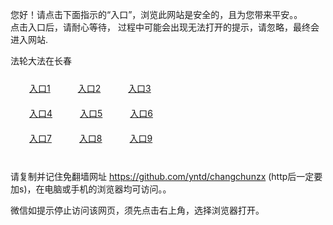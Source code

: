 您好！请点击下面指示的“入口”，浏览此网站是安全的，且为您带来平安。。 <br/>
点击入口后，请耐心等待， 过程中可能会出现无法打开的提示，请忽略，最终会进入网站. </br>

法轮大法在长春<br/>
<div style="padding:10px"><a style="margin:20px" target="_blank" href="https://d10h8yc62hau39.cloudfront.net/2Qpsp?jddpr" id="ccLink1" rel="nofollow">入口1</a> <a target="_blank" style="margin:20px" href="https://d1vb875bmxb8zs.cloudfront.net/2Qpsp?eublbwnd" id="ccLink2" rel="nofollow">入口2</a> <a style="margin:20px" target="_blank" href="https://dm86aanrbr77l.cloudfront.net/2Qpsp?rqdqwqur" id="ccLink3" rel="nofollow">入口3</a></div>

<div style="padding:10px" ><a style="margin:20px" target="_blank" href="https://d10h8yc62hau39.cloudfront.net/2Qpsp?jddpr" id="ccLink4" rel="nofollow">入口4</a> <a style="margin:20px" href="https://d1vb875bmxb8zs.cloudfront.net/2Qpsp?eublbwnd" target="_blank" id="ccLink5" rel="nofollow">入口5</a> <a style="margin:20px" href="https://dm86aanrbr77l.cloudfront.net/2Qpsp?rqdqwqur" target="_blank" id="ccLink6" rel="nofollow">入口6</a></div>

<div style="padding:10px"><a style="margin:20px" target="_blank" href="https://d10h8yc62hau39.cloudfront.net/2Qpsp?jddpr" id="ccLink7" rel="nofollow">入口7</a> <a style="margin:20px" href="https://d1vb875bmxb8zs.cloudfront.net/2Qpsp?eublbwnd" target="_blank" id="ccLink8" rel="nofollow">入口8</a> <a style="margin:20px" target="_blank" href="https://dm86aanrbr77l.cloudfront.net/2Qpsp?rqdqwqur" id="ccLink9" rel="nofollow">入口9</a></div>

<br/>



请复制并记住免翻墙网址 https://github.com/yntd/changchunzx (http后一定要加s)，在电脑或手机的浏览器均可访问。。<br/>

微信如提示停止访问该网页，须先点击右上角，选择浏览器打开。
